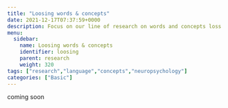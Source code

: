 ```yaml
---
title: "Loosing words & concepts"
date: 2021-12-17T07:37:59+0000
description: Focus on our line of research on words and concepts loss
menu:
  sidebar:
    name: Loosing words & concepts
    identifier: loosing
    parent: research
    weight: 320
tags: ["research","language","concepts","neuropsychology"]
categories: ["Basic"]
---
```


coming soon